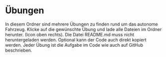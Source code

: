 # Übungen

In diesem Ordner sind mehrere Übungen zu finden rund um das autonome Fahrzeug.
Klicke auf die gewünschte Übung und lade alle Dateien im Ordner herunter. (Icon oben rechts).
Die Datei README.md muss nicht heruntergeladen werden. 
Optional kann der Code auch direkt kopiert werden.
Jeder Übung ist die Aufgabe im Code wie auch auf GitHub beschrieben.